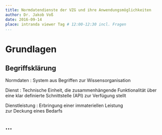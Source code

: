 ```yaml
---
title: Normdatendienste der VZG und ihre Anwendungsmöglichkeiten
author: Dr. Jakob Voß
date: 2016-09-14
place: intranda viewer Tag # 12:00-12:30 incl. Fragen
...
```


# Grundlagen

## Begriffsklärung 

Normdaten
  : System aus Begriffen zur Wissensorganisation

Dienst
  : Technische Einheit, die zusammenhängende Funktionalität über eine klar
    definierte Schnittstelle (API) zur Verfügung stellt

Dienstleistung
  : Erbringung einer immateriellen Leistung\
    zur Deckung eines Bedarfs


## ...

